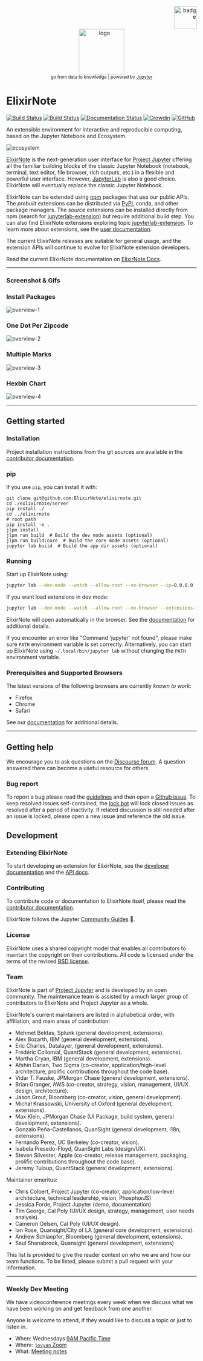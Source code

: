 <div align="right">
    <img src="/jupyterlab/staging/assets/guinsoolab-badge.png" width=60 alt="badge">
</div>
<div align="center">
    <img src="/jupyterlab/staging/assets/elixirnote2.svg" width=120 alt="logo" />
    <br />
    <small>go from data to knowledge | powered by <a href="https://jupyter.org/">Jupyter</a></small>
</div>

# ElixirNote

[![Build Status](https://github.com/jupyterlab/jupyterlab/workflows/Linux%20Tests/badge.svg)](https://github.com/jupyterlab/jupyterlab/actions?query=branch%3Amaster+workflow%3A%22Linux+Tests%22)
[![Build Status](https://github.com/jupyterlab/jupyterlab/workflows/Windows%20Tests/badge.svg)](https://github.com/jupyterlab/jupyterlab/actions?query=branch%3Amaster+workflow%3A%22Windows+Tests%22)
[![Documentation Status](https://readthedocs.org/projects/jupyterlab/badge/?version=stable)](http://jupyterlab.readthedocs.io/en/stable/)
[![Crowdin](https://badges.crowdin.net/jupyterlab/localized.svg)](https://crowdin.com/project/jupyterlab)
[![GitHub](https://img.shields.io/badge/issue_tracking-github-blue.svg)](https://github.com/jupyterlab/jupyterlab/issues)

An extensible environment for interactive and reproducible computing, based on the
Jupyter Notebook and Ecosystem.

![ecosystem](/jupyterlab/staging/assets/elixir-ecosystem.svg)

[ElixirNote](https://github.com/ElixirNote/elixirnote/tags) is the next-generation user interface for [Project Jupyter](https://jupyter.org) offering
all the familiar building blocks of the classic Jupyter Notebook (notebook,
terminal, text editor, file browser, rich outputs, etc.) in a flexible and
powerful user interface. However, [JupyterLab](http://jupyterlab.readthedocs.io/en/stable/) is also a good choice.
ElixirNote will eventually replace the classic Jupyter Notebook.

ElixirNote can be extended using [npm](https://www.npmjs.com/) packages
that use our public APIs. The _prebuilt_ extensions can be distributed
via [PyPI](https://pypi.org/search/?q=jupyterlab&o=-created&c=Framework+%3A%3A+Jupyter),
conda, and other package managers. The _source_ extensions can be installed
directly from npm (search for [jupyterlab-extension](https://www.npmjs.com/search?q=keywords:jupyterlab-extension)) but require additional build step.
You can also find ElixirNote extensions exploring topic [jupyterlab-extension](https://ciusji.gitbook.io/elixirnote/guides/extensions).
To learn more about extensions, see the [user documentation](https://ciusji.gitbook.io/elixirnote/guides/extensions).

The current ElixirNote releases are suitable for general
usage, and the extension APIs will continue to
evolve for ElixirNote extension developers.

Read the current ElixirNote documentation on [ElixirNote Docs](https://ciusji.gitbook.io/elixirnote/).

---

### Screenshot & Gifs

### Install Packages

![overview-1](/jupyterlab/staging/assets/overview-1.png)

### One Dot Per Zipcode

![overview-2](/jupyterlab/staging/assets/overview-2.png)

### Multiple Marks

![overview-3](/jupyterlab/staging/assets/overview-3.png)

### Hexbin Chart

![overview-4](/jupyterlab/staging/assets/overview-4.png)

---

## Getting started

### Installation

Project installation instructions from the git sources are available in the [contributor documentation](CONTRIBUTING.md).

### pip

If you use `pip`, you can install it with:

```shell
git clone git@github.com:ElixirNote/elixirnote.git
cd ./exlixirnote/server
pip install ./
cd ../elixirnote
# root path
pip install -e .
jlpm install
jlpm run build  # Build the dev mode assets (optional)
jlpm run build:core  # Build the core mode assets (optional)
jupyter lab build  # Build the app dir assets (optional)
```

### Running

Start up ElixirNote using:

```bash
jupyter lab --dev-mode --watch --allow-root --no-browser --ip=0.0.0.0
```

If you want load extensions in dev mode:

```bash
jupyter lab --dev-mode --watch --allow-root --no-browser --extensions-in-dev-mode --ip=0.0.0.0
```

ElixirNote will open automatically in the browser. See the [documentation](https://ciusji.gitbook.io/elixirnote/guides/get-started) for additional details.

If you encounter an error like "Command 'jupyter' not found", please make sure `PATH` environment variable is set correctly. Alternatively, you can start up ElixirNote using `~/.local/bin/jupyter lab` without changing the `PATH` environment variable.

### Prerequisites and Supported Browsers

The latest versions of the following browsers are currently _known to work_:

- Firefox
- Chrome
- Safari

See our [documentation](https://ciusji.gitbook.io/elixirnote/guides/installation) for additional details.

---

## Getting help

We encourage you to ask questions on the [Discourse forum](https://github.com/orgs/ElixirNote/discussions). A question answered there can become a useful resource for others.

### Bug report

To report a bug please read the [guidelines](https://github.com/ElixirNote/elixirnote/issues) and then open a [Github issue](https://github.com/ElixirNote/elixirnote/issues). To keep resolved issues self-contained, the [lock bot](https://github.com/apps/lock) will lock closed issues as resolved after a period of inactivity. If related discussion is still needed after an issue is locked, please open a new issue and reference the old issue.

## Development

### Extending ElixirNote

To start developing an extension for ElixirNote, see the [developer documentation](https://ciusji.gitbook.io/elixirnote/guides/extensions) and the [API docs](https://ciusji.gitbook.io/elixirnote/guides/apis).

### Contributing

To contribute code or documentation to ElixirNote itself, please read the [contributor documentation](https://github.com/ElixirNote/elixirnote/blob/main/CONTRIBUTING.md).

ElixirNote follows the Jupyter [Community Guides](https://jupyter.readthedocs.io/en/latest/community/content-community.html) 🌈.

### License

ElixirNote uses a shared copyright model that enables all contributors to maintain the
copyright on their contributions. All code is licensed under the terms of the revised [BSD license](https://github.com/ElixirNote/elixirnote/blob/main/LICENSE).

### Team

ElixirNote is part of [Project Jupyter](http://jupyter.org/) and is developed by an open community. The maintenance team is assisted by a much larger group of contributors to ElixirNote and Project Jupyter as a whole.

ElixirNote's current maintainers are listed in alphabetical order, with affiliation, and main areas of contribution:

- Mehmet Bektas, Splunk (general development, extensions).
- Alex Bozarth, IBM (general development, extensions).
- Eric Charles, Datalayer, (general development, extensions).
- Frédéric Collonval, QuantStack (general development, extensions).
- Martha Cryan, IBM (general development, extensions).
- Afshin Darian, Two Sigma (co-creator, application/high-level architecture,
  prolific contributions throughout the code base).
- Vidar T. Fauske, JPMorgan Chase (general development, extensions).
- Brian Granger, AWS (co-creator, strategy, vision, management, UI/UX design,
  architecture).
- Jason Grout, Bloomberg (co-creator, vision, general development).
- Michał Krassowski, University of Oxford (general development, extensions).
- Max Klein, JPMorgan Chase (UI Package, build system, general development, extensions).
- Gonzalo Peña-Castellanos, QuanSight (general development, i18n, extensions).
- Fernando Perez, UC Berkeley (co-creator, vision).
- Isabela Presedo-Floyd, QuanSight Labs (design/UX).
- Steven Silvester, Apple (co-creator, release management, packaging,
  prolific contributions throughout the code base).
- Jeremy Tuloup, QuantStack (general development, extensions).

Maintainer emeritus:

- Chris Colbert, Project Jupyter (co-creator, application/low-level architecture,
  technical leadership, vision, PhosphorJS)
- Jessica Forde, Project Jupyter (demo, documentation)
- Tim George, Cal Poly (UI/UX design, strategy, management, user needs analysis).
- Cameron Oelsen, Cal Poly (UI/UX design).
- Ian Rose, Quansight/City of LA (general core development, extensions).
- Andrew Schlaepfer, Bloomberg (general development, extensions).
- Saul Shanabrook, Quansight (general development, extensions)

This list is provided to give the reader context on who we are and how our team functions.
To be listed, please submit a pull request with your information.

---

### Weekly Dev Meeting

We have videoconference meetings every week when we discuss what we have been working on and get feedback from one another.

Anyone is welcome to attend, if they would like to discuss a topic or just to listen in.

- When: Wednesdays [9AM Pacific Time](https://www.thetimezoneconverter.com/?t=9%3A00%20am&tz=San%20Francisco&)
- Where: [`jovyan` Zoom](https://zoom.us/my/jovyan?pwd=c0JZTHlNdS9Sek9vdzR3aTJ4SzFTQT09)
- What: [Meeting notes](https://hackmd.io/Y7fBMQPSQ1C08SDGI-fwtg?both)
